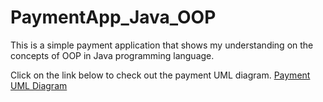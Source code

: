 # PaymentApp_Java_OOP
This is a simple payment application that shows my understanding on the concepts of OOP in Java programming language.

Click on the link below to check out the payment UML diagram.
[Payment UML Diagram](PaymentUML.drawio.pdf)
